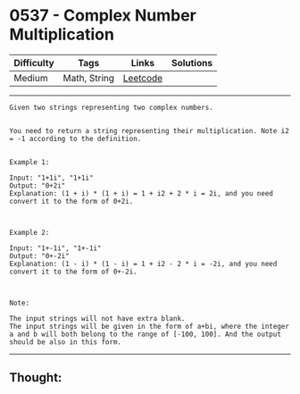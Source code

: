 # 0537 - Complex Number Multiplication

Difficulty  | Tags | Links | Solutions
----------- | ---- | ----- | -----
Medium | Math, String | [Leetcode](https://leetcode.com/problems/complex-number-multiplication/description/) |


-----------

```
Given two strings representing two complex numbers.


You need to return a string representing their multiplication. Note i2 = -1 according to the definition.


Example 1:

Input: "1+1i", "1+1i"
Output: "0+2i"
Explanation: (1 + i) * (1 + i) = 1 + i2 + 2 * i = 2i, and you need convert it to the form of 0+2i.



Example 2:

Input: "1+-1i", "1+-1i"
Output: "0+-2i"
Explanation: (1 - i) * (1 - i) = 1 + i2 - 2 * i = -2i, and you need convert it to the form of 0+-2i.



Note:

The input strings will not have extra blank.
The input strings will be given in the form of a+bi, where the integer a and b will both belong to the range of [-100, 100]. And the output should be also in this form.
```

-----------

## Thought:
